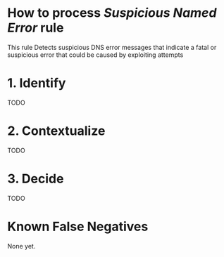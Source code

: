 # How to process *Suspicious Named Error* rule
This rule Detects suspicious DNS error messages that indicate a fatal or suspicious error that could be caused by exploiting attempts

# 1. Identify
TODO

# 2. Contextualize
TODO

# 3. Decide
TODO

# Known False Negatives
None yet.
